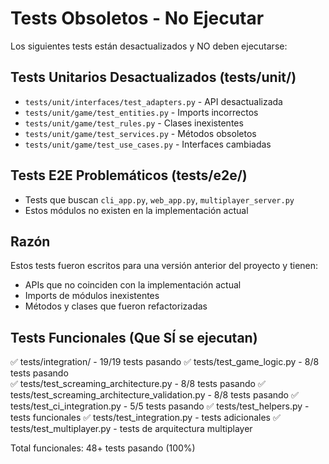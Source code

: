 # Tests Obsoletos - No Ejecutar

Los siguientes tests están desactualizados y NO deben ejecutarse:

## Tests Unitarios Desactualizados (tests/unit/)
- `tests/unit/interfaces/test_adapters.py` - API desactualizada
- `tests/unit/game/test_entities.py` - Imports incorrectos  
- `tests/unit/game/test_rules.py` - Clases inexistentes
- `tests/unit/game/test_services.py` - Métodos obsoletos
- `tests/unit/game/test_use_cases.py` - Interfaces cambiadas

## Tests E2E Problemáticos (tests/e2e/)
- Tests que buscan `cli_app.py`, `web_app.py`, `multiplayer_server.py`
- Estos módulos no existen en la implementación actual

## Razón
Estos tests fueron escritos para una versión anterior del proyecto y tienen:
- APIs que no coinciden con la implementación actual
- Imports de módulos inexistentes  
- Métodos y clases que fueron refactorizadas

## Tests Funcionales (Que SÍ se ejecutan)
✅ tests/integration/ - 19/19 tests pasando
✅ tests/test_game_logic.py - 8/8 tests pasando  
✅ tests/test_screaming_architecture.py - 8/8 tests pasando
✅ tests/test_screaming_architecture_validation.py - 8/8 tests pasando
✅ tests/test_ci_integration.py - 5/5 tests pasando
✅ tests/test_helpers.py - tests funcionales
✅ tests/test_integration.py - tests adicionales
✅ tests/test_multiplayer.py - tests de arquitectura multiplayer

Total funcionales: 48+ tests pasando (100%)